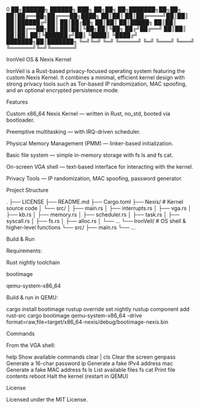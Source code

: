 0
██╗██████╗  ██████╗ ███╗   ██╗██╗   ██╗███████╗██╗██╗     
██║██╔══██╗██╔═══██╗████╗  ██║██║   ██║██╔════╝██║██║     
██║██████╔╝██║   ██║██╔██╗ ██║██║   ██║█████╗  ██║██║     
██║██╔══██╗██║   ██║██║╚██╗██║╚██╗ ██╔╝██╔══╝  ██║██║     
██║██║  ██║╚██████╔╝██║ ╚████║ ╚████╔╝ ███████╗██║███████╗
╚═╝╚═╝  ╚═╝ ╚═════╝ ╚═╝  ╚═══╝  ╚═══╝  ╚══════╝╚═╝╚══════╝

IronVeil OS & Nexis Kernel

IronVeil is a Rust-based privacy-focused operating system featuring the custom Nexis Kernel.
It combines a minimal, efficient kernel design with strong privacy tools such as Tor-based IP randomization, MAC spoofing, and an optional encrypted persistence mode.


Features

Custom x86_64 Nexis Kernel — written in Rust, no_std, booted via bootloader.

Preemptive multitasking — with IRQ-driven scheduler.

Physical Memory Management (PMM) — linker-based initialization.

Basic file system — simple in-memory storage with fs ls and fs cat.

On-screen VGA shell — text-based interface for interacting with the kernel.

Privacy Tools — IP randomization, MAC spoofing, password generator.


 Project Structure

.
├── LICENSE
├── README.md
├── Cargo.toml
├── Nexis/          # Kernel source code
│   └── src/
│       ├── main.rs
│       ├── interrupts.rs
│       ├── vga.rs
│       ├── kb.rs
│       ├── memory.rs
│       ├── scheduler.rs
│       ├── task.rs
│       ├── syscall.rs
│       ├── fs.rs
│       ├── alloc.rs
│       └── ...
└── IronVeil/       # OS shell & higher-level functions
    └── src/
        ├── main.rs
        └── ...



 Build & Run

Requirements:

Rust nightly toolchain

bootimage

qemu-system-x86_64


Build & run in QEMU:

cargo install bootimage
rustup override set nightly
rustup component add rust-src
cargo bootimage
qemu-system-x86_64 -drive format=raw,file=target/x86_64-nexis/debug/bootimage-nexis.bin



 Commands

From the VGA shell:

help           Show available commands
clear | cls    Clear the screen
genpass        Generate a 16-char password
ip             Generate a fake IPv4 address
mac            Generate a fake MAC address
fs ls          List available files
fs cat <file>  Print file contents
reboot         Halt the kernel (restart in QEMU)



 License

Licensed under the MIT License.


